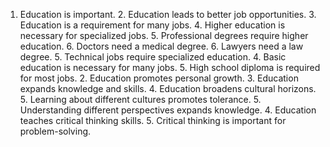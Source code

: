1. Education is important.
   2. Education leads to better job opportunities.
      3. Education is a requirement for many jobs.
         4. Higher education is necessary for specialized jobs.
            5. Professional degrees require higher education.
               6. Doctors need a medical degree.
               6. Lawyers need a law degree.
            5. Technical jobs require specialized education.
         4. Basic education is necessary for many jobs.
            5. High school diploma is required for most jobs.
   2. Education promotes personal growth.
      3. Education expands knowledge and skills.
         4. Education broadens cultural horizons.
            5. Learning about different cultures promotes tolerance.
            5. Understanding different perspectives expands knowledge.
         4. Education teaches critical thinking skills.
            5. Critical thinking is important for problem-solving.
